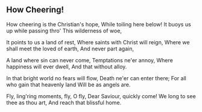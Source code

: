 ## How Cheering!

How cheering is the Christian's hope,
While toiling here below!
It buoys us up while passing thro'
This wilderness of woe,

It points to us a land of rest,
Where saints with Christ will reign,
Where we shall meet the loved of earth,
And never part again,

A land where sin can never come,
Temptations ne'er annoy,
Where happiness will ever dwell,
And that without alloy.

In that bright world no fears will flow,
Death ne'er can enter there;
For all who gain that heavenly land
Will be as angels are.

Fly, ling'ring moments, fly, O fly,
Dear Saviour, quickly come!
We long to see thee as thou art,
And reach that blissful home.